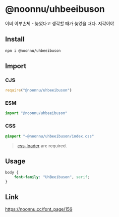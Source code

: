 # @noonnu/uhbeeibuson
어비 이부손체 - 늦었다고 생각할 때가 늦었을 때다. 지각이야

## Install
```sh
npm i @noonnu/uhbeeibuson
```
## Import
### CJS
```js
require("@noonnu/uhbeeibuson")
```
### ESM
```js
import "@noonnu/uhbeeibuson"
```
### CSS 
```css
@import "~@noonnu/uhbeeibuson/index.css"
```
> [css-loader](https://github.com/webpack-contrib/css-loader) are required.

## Usage
```css
body {
    font-family: "UhBeeibuson", serif;
}
```

## Link
https://noonnu.cc/font_page/156